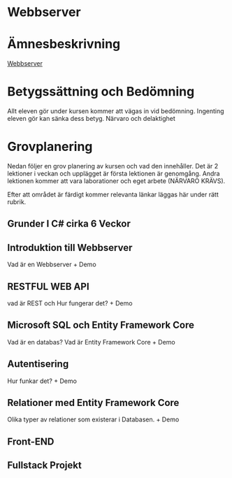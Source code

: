 
# Webbserver

# Ämnesbeskrivning 
[Webbserver](https://www.skolverket.se/undervisning/gymnasieskolan/laroplan-program-och-amnen-i-gymnasieskolan/gymnasieprogrammen/amne?url=1530314731%2Fsyllabuscw%2Fjsp%2Fsubject.htm%3FsubjectCode%3DWES%26tos%3Dgy&sv.url=12.5dfee44715d35a5cdfa92a3)

# Betygssättning och Bedömning
Allt eleven gör under kursen kommer att vägas in vid bedömning. Ingenting eleven gör kan sänka dess betyg. Närvaro och delaktighet


# Grovplanering

 Nedan följer en grov planering av kursen och vad den innehåller.
Det är 2 lektioner i veckan och upplägget är första lektionen är genomgång.
Andra lektionen kommer att vara laborationer och eget arbete (NÄRVARO KRÄVS).

Efter att området är färdigt kommer relevanta länkar läggas här under rätt rubrik.

## Grunder I C# cirka 6 Veckor

## Introduktion till Webbserver
Vad är en Webbserver  + Demo


## RESTFUL WEB API
vad är REST och Hur fungerar det? + Demo
## Microsoft SQL och Entity Framework Core 
Vad är en databas? Vad är Entity Framework Core + Demo

## Autentisering
Hur funkar det? + Demo

## Relationer med Entity Framework Core
 Olika typer av relationer som existerar i Databasen.  + Demo

## Front-END


## Fullstack Projekt












